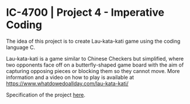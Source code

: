 # IC-4700 | Project 4 - Imperative Coding

The idea of this project is to create Lau-kata-kati game using the coding language C.

Lau-kata-kati is a game similar to Chinese Checkers but simplified, where two opponents
face off on a butterfly-shaped game board with the aim of capturing opposing pieces or
blocking them so they cannot move. More information and a video on how to play is
available at https://www.whatdowedoallday.com/lau-kata-kati/

Specification of the project [here](Proyectos_tp04_TP04-Leng-C-lau-kata-kati.pdf).